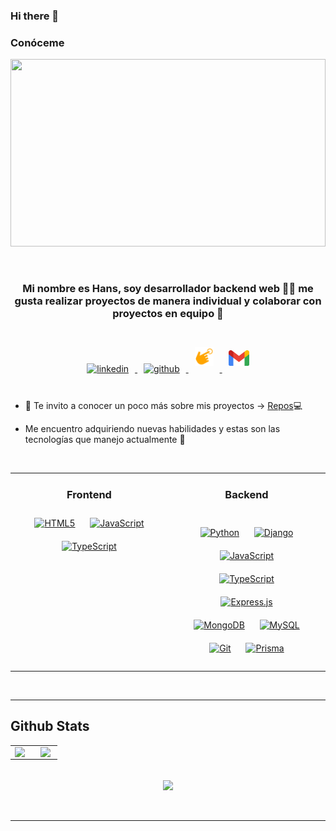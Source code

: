 ### Hi there 👋



### Conóceme  
<div align="center">
<img src="https://rishavanand.github.io/static/images/greetings.gif" align="center" style="width: 100%" height="300"/>
</div>  
  
<br>

<br/>  

### <div align="center">Mi nombre es Hans, soy desarrollador backend web 👨‍💻 me gusta realizar proyectos de manera individual y colaborar con proyectos en equipo 🚀</div>  

<br>

<div align="center" >
<a href="https://linkedin.com/in/hans-urpay/" target="_blank">
<img src=https://img.shields.io/badge/linkedin-%231E77B5.svg?&style=for-the-badge&logo=linkedin&logoColor=white alt=linkedin style="margin: 10px" />
</a>
<a href="https://github.com/HansUrpay" target="_blank">
<img src=https://img.shields.io/badge/github-%2324292e.svg?&style=for-the-badge&logo=github&logoColor=white alt=github style="margin: 10px;" />
</a>
<a href="https://hans-portfolio.vercel.app/" target="_blank">
<img src='./icons/web.svg' alt='website' height='30' style="margin:10px">
</a>
<a href=mailto:hansurpayh@gmail.com target="_blank">
<img src='./icons/gmail.svg' alt='gmail' height='25' style="margin:10px">
</a>
</div>

  
<br>

- 🔭 Te invito a conocer un poco más sobre mis proyectos -> [Repos](https://github.com/HansUrpay?tab=repositories)💻  
  

- Me encuentro adquiriendo nuevas habilidades y estas son las tecnologías que manejo actualmente 📝  

<br>

<!-- ## My Skill Set   -->
<table align="center"><tr><td valign="top" width="50%" align="center">



### Frontend  
<div align="center">  
<a href="https://en.wikipedia.org/wiki/HTML5" target="_blank"><img style="margin: 10px" src="https://profilinator.rishav.dev/skills-assets/html5-original-wordmark.svg" alt="HTML5" height="50" /></a>  
<a href="https://www.javascript.com/" target="_blank"><img style="margin: 10px" src="https://profilinator.rishav.dev/skills-assets/javascript-original.svg" alt="JavaScript" height="50" /></a>  
<a href="https://www.typescriptlang.org/" target="_blank"><img style="margin: 10px" src="https://profilinator.rishav.dev/skills-assets/typescript-original.svg" alt="TypeScript" height="50" /></a>  
</div>

</td><td valign="top" width="50%" align="center">



### Backend  
<div align="center" style="padding:15px">  
<a href="https://www.python.org/" target="_blank"><img style="margin: 10px" src="https://profilinator.rishav.dev/skills-assets/python-original.svg" alt="Python" height="50" /></a>  
<a href="https://www.djangoproject.com/" target="_blank"><img style="margin: 10px" src="https://profilinator.rishav.dev/skills-assets/django-original.svg" alt="Django" height="50" /></a>  
<a href="https://www.javascript.com/" target="_blank"><img style="margin: 10px" src="https://profilinator.rishav.dev/skills-assets/javascript-original.svg" alt="JavaScript" height="50" /></a>  
<a href="https://www.typescriptlang.org/" target="_blank"><img style="margin: 10px" src="https://profilinator.rishav.dev/skills-assets/typescript-original.svg" alt="TypeScript" height="50" /></a>  
<a href="https://expressjs.com/" target="_blank"><img style="margin: 10px" src="https://profilinator.rishav.dev/skills-assets/express-original-wordmark.svg" alt="Express.js" height="50" /></a>  
<a href="https://www.mongodb.com/" target="_blank"><img style="margin: 10px" src="https://profilinator.rishav.dev/skills-assets/mongodb-original-wordmark.svg" alt="MongoDB" height="50" /></a>  
<a href="https://www.mysql.com/" target="_blank"><img style="margin: 10px" src="https://profilinator.rishav.dev/skills-assets/mysql-original-wordmark.svg" alt="MySQL" height="50" /></a>  
<a href="https://github.com/" target="_blank"><img style="margin: 10px" src="https://profilinator.rishav.dev/skills-assets/git-scm-icon.svg" alt="Git" height="50" /></a>  
<a href="https://www.prisma.io/" target="_blank"><img style="margin: 10px" src="https://profilinator.rishav.dev/skills-assets/prisma.png" alt="Prisma" height="50" /></a>  
</div>

</td></tr></table>  

<br/>  

---
## Github Stats  
<table><tr><td valign="top" width="48%">

<img src="https://github-readme-stats.vercel.app/api?username=HansUrpay&show_icons=true&count_private=true&hide_border=true" align="left" style="width: 95%"/>

</td><td valign="top" width="40%">

<img src="https://github-readme-stats.vercel.app/api/top-langs/?username=HansUrpay&hide_border=true&layout=compact" align="left" style="width: 95%" />

</td></tr></table>  

<!-- ### Contáctame   -->
<br>

<div align="center">
<img src="https://komarev.com/ghpvc/?username=HansUrpay&&style=flat-square" align="center" />
</div>

<br/>  


<br />

---


